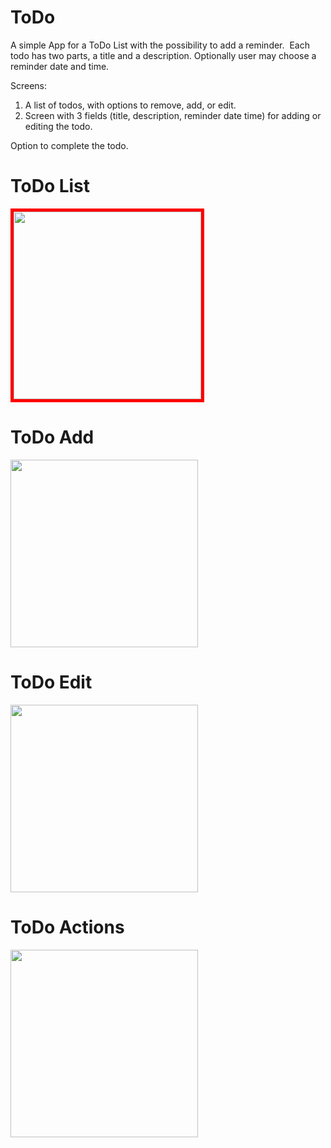 # ToDo

A simple App for a ToDo List with the possibility to add a reminder. 
Each todo has two parts, a title and a description. Optionally user may choose a reminder date and time.

Screens:
1. A list of todos, with options to remove, add, or edit. 
2. Screen with 3 fields (title, description, reminder date time) for adding or editing the todo.

Option to complete the todo.

# ToDo List
<img src="https://user-images.githubusercontent.com/42260005/45251053-76b98400-b35d-11e8-8ec6-765054ca5427.PNG" width="300px" style="border:5px solid red"/>

# ToDo Add
<img src="https://user-images.githubusercontent.com/42260005/45251063-a36d9b80-b35d-11e8-9b5e-60b9ef670048.PNG" width="300px"/>

# ToDo Edit
<img src="https://user-images.githubusercontent.com/42260005/45251071-b97b5c00-b35d-11e8-9a8f-6cc98d6b63bf.PNG" width="300px"/>

# ToDo Actions
<img src="https://user-images.githubusercontent.com/42260005/45251080-d2840d00-b35d-11e8-9422-0cafe41befd9.PNG" width="300px">
